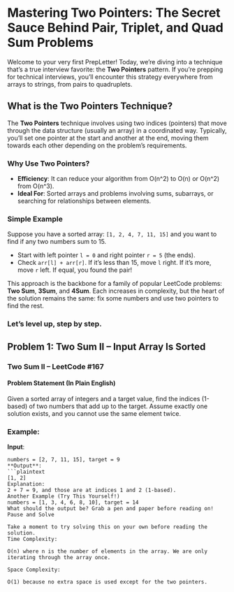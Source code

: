 # Mastering Two Pointers: The Secret Sauce Behind Pair, Triplet, and Quad Sum Problems

Welcome to your very first PrepLetter! Today, we’re diving into a technique that’s a true interview favorite: the **Two Pointers** pattern. If you’re prepping for technical interviews, you’ll encounter this strategy everywhere from arrays to strings, from pairs to quadruplets.

## What is the Two Pointers Technique?

The **Two Pointers** technique involves using two indices (pointers) that move through the data structure (usually an array) in a coordinated way. Typically, you’ll set one pointer at the start and another at the end, moving them towards each other depending on the problem’s requirements.

### Why Use Two Pointers?

- **Efficiency**: It can reduce your algorithm from O(n^2) to O(n) or O(n^2) from O(n^3).
- **Ideal For**: Sorted arrays and problems involving sums, subarrays, or searching for relationships between elements.

### Simple Example

Suppose you have a sorted array: `[1, 2, 4, 7, 11, 15]` and you want to find if any two numbers sum to 15.
- Start with left pointer `l = 0` and right pointer `r = 5` (the ends).
- Check `arr[l] + arr[r]`. If it’s less than 15, move `l` right. If it’s more, move `r` left. If equal, you found the pair!

This approach is the backbone for a family of popular LeetCode problems: **Two Sum**, **3Sum**, and **4Sum**. Each increases in complexity, but the heart of the solution remains the same: fix some numbers and use two pointers to find the rest.

### Let’s level up, step by step.

## Problem 1: Two Sum II – Input Array Is Sorted

### Two Sum II – LeetCode #167

#### Problem Statement (In Plain English)

Given a sorted array of integers and a target value, find the indices (1-based) of two numbers that add up to the target. Assume exactly one solution exists, and you cannot use the same element twice.

### Example:
**Input**: 
```plaintext
numbers = [2, 7, 11, 15], target = 9
**Output**:
```plaintext
[1, 2]
Explanation:
2 + 7 = 9, and those are at indices 1 and 2 (1-based).
Another Example (Try This Yourself!)
numbers = [1, 3, 4, 6, 8, 10], target = 14
What should the output be? Grab a pen and paper before reading on!
Pause and Solve

Take a moment to try solving this on your own before reading the solution.
Time Complexity:

O(n) where n is the number of elements in the array. We are only iterating through the array once.

Space Complexity:

O(1) because no extra space is used except for the two pointers.
